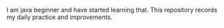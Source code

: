 I am java beginner and have started learning that. 
This repository records my daily practice and improvements.
